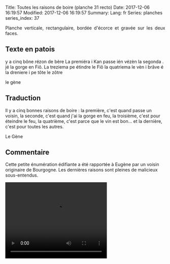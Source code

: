 Title: Toutes les raisons de boire (planche 31 recto)
Date: 2017-12-06 16:19:57
Modified: 2017-12-06 16:19:57
Summary: 
Lang: fr
Series: planches
series_index: 37

<p style="text-align:justify;">Planche verticale, rectangulaire,
bordée d'écorce et gravée sur les deux faces.</p>

<figure class="image-block" style="float: right;">
  <img alt="" src="{static}/images/planche_31_recto.png">
  <figcaption style="max-width: 199px"></figcaption>
</figure>

## Texte en patois

y a cinq bône rézon de bère La premiéra i Kan passe ién vézèn la
segonda . jé la gorge en Fiô. La treziema pe étindre le Fiô la
quatriema le vèn i brâve é la dreniere i pe tôte le zôtre

le gène

## Traduction

Il y a cinq bonnes raisons de boire : la première, c'est quand passe
un voisin, la seconde, c'est quand j'ai la gorge en feu, la troisième,
c'est pour éteindre le feu, la quatrième, c'est parce que le vin est
bon… et la dernière, c'est pour toutes les autres.

Le Gène

## Commentaire

Cette petite énumération édifiante a été rapportée à Eugène par un
voisin originaire de Bourgogne. Les dernières raisons sont pleines de
malicieux sous-entendus.

<video width="320" height="240" controls>
  <source src="https://d1njpgd0ygatdn.cloudfront.net/video_31.mp4" type="video/mp4">
</video>
